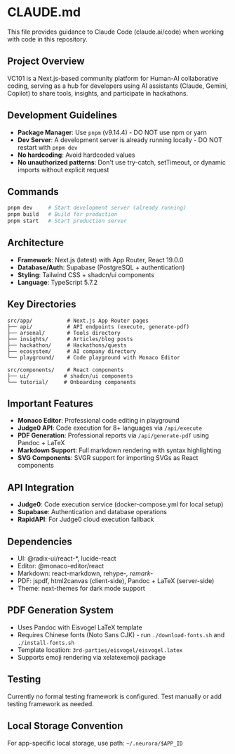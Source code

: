 # CLAUDE.md

This file provides guidance to Claude Code (claude.ai/code) when working with code in this repository.

## Project Overview
VC101 is a Next.js-based community platform for Human-AI collaborative coding, serving as a hub for developers using AI assistants (Claude, Gemini, Copilot) to share tools, insights, and participate in hackathons.

## Development Guidelines
- **Package Manager**: Use `pnpm` (v9.14.4) - DO NOT use npm or yarn
- **Dev Server**: A development server is already running locally - DO NOT restart with `pnpm dev`
- **No hardcoding**: Avoid hardcoded values
- **No unauthorized patterns**: Don't use try-catch, setTimeout, or dynamic imports without explicit request

## Commands
```bash
pnpm dev     # Start development server (already running)
pnpm build   # Build for production
pnpm start   # Start production server
```

## Architecture
- **Framework**: Next.js (latest) with App Router, React 19.0.0
- **Database/Auth**: Supabase (PostgreSQL + authentication)
- **Styling**: Tailwind CSS + shadcn/ui components
- **Language**: TypeScript 5.7.2

## Key Directories
```
src/app/           # Next.js App Router pages
├── api/           # API endpoints (execute, generate-pdf)
├── arsenal/       # Tools directory
├── insights/      # Articles/blog posts
├── hackathon/     # Hackathons/quests
├── ecosystem/     # AI company directory
└── playground/    # Code playground with Monaco Editor

src/components/    # React components
├── ui/           # shadcn/ui components
└── tutorial/     # Onboarding components
```

## Important Features
- **Monaco Editor**: Professional code editing in playground
- **Judge0 API**: Code execution for 8+ languages via `/api/execute`
- **PDF Generation**: Professional reports via `/api/generate-pdf` using Pandoc + LaTeX
- **Markdown Support**: Full markdown rendering with syntax highlighting
- **SVG Components**: SVGR support for importing SVGs as React components

## API Integration
- **Judge0**: Code execution service (docker-compose.yml for local setup)
- **Supabase**: Authentication and database operations
- **RapidAPI**: For Judge0 cloud execution fallback

## Dependencies
- UI: @radix-ui/react-*, lucide-react
- Editor: @monaco-editor/react
- Markdown: react-markdown, rehype-*, remark-*
- PDF: jspdf, html2canvas (client-side), Pandoc + LaTeX (server-side)
- Theme: next-themes for dark mode support

## PDF Generation System
- Uses Pandoc with Eisvogel LaTeX template
- Requires Chinese fonts (Noto Sans CJK) - run `./download-fonts.sh` and `./install-fonts.sh`
- Template location: `3rd-parties/eisvogel/eisvogel.latex`
- Supports emoji rendering via xelatexemoji package

## Testing
Currently no formal testing framework is configured. Test manually or add testing framework as needed.

## Local Storage Convention
For app-specific local storage, use path: `~/.neurora/$APP_ID`